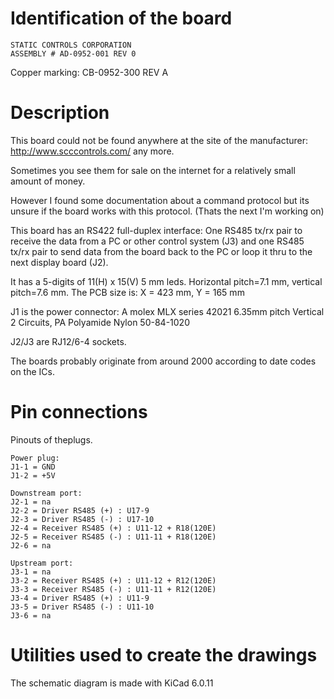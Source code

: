 # Identification of the board

```
STATIC CONTROLS CORPORATION
ASSEMBLY # AD-0952-001 REV 0
```

Copper marking: CB-0952-300 REV A

# Description

This board could not be found anywhere at the site of the manufacturer: http://www.scccontrols.com/ any more.

Sometimes you see them for sale on the internet for a relatively small amount of money.

However I found some documentation about a command protocol but its unsure if
 the board works with this protocol. (Thats the next I'm working on)

This board has an RS422 full-duplex interface: One RS485 tx/rx pair to receive
 the data from a PC or other control system (J3) and one RS485 tx/rx pair to
 send data from the board back to the PC or loop it thru to the next display
 board (J2).

It has a 5-digits of 11(H) x 15(V) 5 mm leds. Horizontal pitch=7.1 mm, vertical pitch=7.6 mm. The PCB size is: X = 423 mm, Y = 165 mm

J1 is the power connector: A molex MLX series 42021 6.35mm pitch Vertical 2 Circuits, PA Polyamide Nylon 50-84-1020

J2/J3 are RJ12/6-4 sockets.

The boards probably originate from around 2000 according to date codes on the ICs.

# Pin connections

Pinouts of theplugs.

```
Power plug:
J1-1 = GND
J1-2 = +5V

Downstream port:
J2-1 = na
J2-2 = Driver RS485 (+) : U17-9
J2-3 = Driver RS485 (-) : U17-10
J2-4 = Receiver RS485 (+) : U11-12 + R18(120E)
J2-5 = Receiver RS485 (-) : U11-11 + R18(120E)
J2-6 = na

Upstream port:
J3-1 = na
J3-2 = Receiver RS485 (+) : U11-12 + R12(120E)
J3-3 = Receiver RS485 (-) : U11-11 + R12(120E)
J3-4 = Driver RS485 (+) : U11-9
J3-5 = Driver RS485 (-) : U11-10
J3-6 = na
```

# Utilities used to create the drawings

The schematic diagram is made with KiCad 6.0.11

